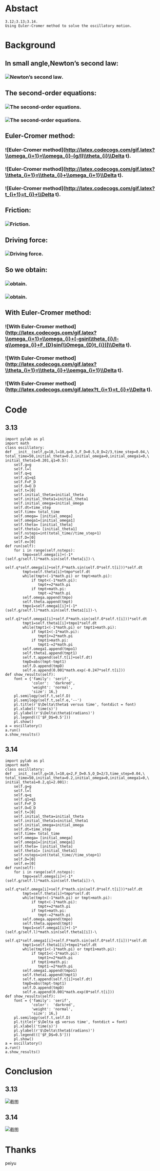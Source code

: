 # Abstact
    3.12;3.13;3.14.
    Using Euler-Cromer method to solve the oscillatory motion.
# Background
## In small angle,Newton’s second law:
### ![Newton’s second law](http://latex.codecogs.com/gif.latex?d^2\\theta/dt^2=-g\\theta/l).
## The second-order equations:
### ![The second-order equations](http://latex.codecogs.com/gif.latex?d\\omega/dt=-g\\theta/l).
### ![The second-order equations](http://latex.codecogs.com/gif.latex?d\\theta/dt=\\omega).
## Euler-Cromer method:
### ![Euler-Cromer method](http://latex.codecogs.com/gif.latex?\\omega_{i+1}=\\omega_{i}-(g/l)\\theta_{i}\\Delta t).
### ![Euler-Cromer method](http://latex.codecogs.com/gif.latex?\\theta_{i+1}=\\theta_{i}+\\omega_{i+1}\\Delta t).
### ![Euler-Cromer method](http://latex.codecogs.com/gif.latex?t_{i+1}=t_{i}+\\Delta t).
## Friction:
### ![Friction](http://latex.codecogs.com/gif.latex?-q(d\\theta/dt)).
## Driving force:
### ![Driving force](http://latex.codecogs.com/gif.latex?F_{D}sin(\\Omega_{D}t)).
## So we obtain:
### ![obtain](http://latex.codecogs.com/gif.latex?d\\omega/dt=-gsin\\theta/l-q(d\\theta/dt)+F_{D}sin(\\Omega_{D}t)).
### ![obtain](http://latex.codecogs.com/gif.latex?d\\theta/dt=\\omega).
## With Euler-Cromer method:
### ![With Euler-Cromer method](http://latex.codecogs.com/gif.latex?\\omega_{i+1}=\\omega_{i}+[-gsin\\theta_{i}/l-q\\omega_{i}+F_{D}sin(\\Omega_{D}t_{i})]\\Delta t).
### ![With Euler-Cromer method](http://latex.codecogs.com/gif.latex?\\theta_{i+1}=\\theta_{i}+\\oemga_{i+1}\\Delta t).
### ![With Euler-Cromer method](http://latex.codecogs.com/gif.latex?t_{i+1}=t_{i}+\\Delta t).
# Code
## 3.13
    import pylab as pl
    import math
    class oscillatory:
    def __init__(self,g=10,l=10,q=0.5,F_D=0.5,O_D=2/3,time_step=0.04,\
    total_time=50,initial_theta=0.2,initial_omega=0,initial_omega1=0,\
    initial_theta1=0.201,q1=0.5):
        self.g=g
        self.l=l
        self.q=q
        self.q1=q1
        self.F=F_D
        self.O=O_D
        self.t=[0]
        self.initial_theta=initial_theta
        self.initial_theta1=initial_theta1
        self.initial_omega=initial_omega
        self.dt=time_step
        self.time= total_time
        self.omega= [initial_omega]
        self.omega1=[initial_omega1]
        self.theta= [initial_theta]
        self.theta1= [initial_theta1]
        self.nsteps=int(total_time//time_step+1)
        self.D=[0]
        self.e=[0]
    def run(self):
        for i in range(self.nsteps):
            tmpo=self.omega[i]+(-1*(self.g/self.l)*math.sin(self.theta[i])-\
            self.q*self.omega[i]+self.F*math.sin(self.O*self.t[i]))*self.dt
            tmpt=self.theta[i]+tmpo*self.dt
            while(tmpt<(-1*math.pi) or tmpt>math.pi):
                if tmpt<(-1*math.pi):
                   tmpt+=2*math.pi
                if tmpt>math.pi:
                   tmpt-=2*math.pi
            self.omega.append(tmpo)
            self.theta.append(tmpt)
            tmpo1=self.omega1[i]+(-1*(self.g/self.l)*math.sin(self.theta1[i])-\
            self.q1*self.omega1[i]+self.F*math.sin(self.O*self.t[i]))*self.dt
            tmpt1=self.theta1[i]+tmpo1*self.dt
            while(tmpt1<(-1*math.pi) or tmpt1>math.pi):
                if tmpt1<(-1*math.pi):
                   tmpt1+=2*math.pi
                if tmpt1>math.pi:
                   tmpt1-=2*math.pi
            self.omega1.append(tmpo1)
            self.theta1.append(tmpt1)
            self.t.append(self.t[i]+self.dt)
            tmpD=abs(tmpt-tmpt1)
            self.D.append(tmpD)
            self.e.append(0.001*math.exp(-0.247*self.t[i]))
    def show_results(self):
        font = {'family': 'serif',
                'color':  'darkred',
                'weight': 'normal',
                'size': 16,}
        pl.semilogy(self.t,self.D)
        pl.semilogy(self.t,self.e,'--')
        pl.title(r'$\Delta\theta$ versus time', fontdict = font)
        pl.xlabel('time(s)')
        pl.ylabel(r'$\Delta\theta$(radians)')
        pl.legend((['$F_D$=0.5']))
        pl.show()
    a = oscillatory()
    a.run()
    a.show_results()
## 3.14
    import pylab as pl
    import math
    class oscillatory:
    def __init__(self,g=10,l=10,q=2,F_D=0.5,O_D=2/3,time_step=0.04,\
    total_time=50,initial_theta=0.2,initial_omega=0,initial_omega1=0,\
    initial_theta1=0.2,q1=2.001):
        self.g=g
        self.l=l
        self.q=q
        self.q1=q1
        self.F=F_D
        self.O=O_D
        self.t=[0]
        self.initial_theta=initial_theta
        self.initial_theta1=initial_theta1
        self.initial_omega=initial_omega
        self.dt=time_step
        self.time= total_time
        self.omega= [initial_omega]
        self.omega1=[initial_omega1]
        self.theta= [initial_theta]
        self.theta1= [initial_theta1]
        self.nsteps=int(total_time//time_step+1)
        self.D=[0]
        self.e=[0]
    def run(self):
        for i in range(self.nsteps):
            tmpo=self.omega[i]+(-1*(self.g/self.l)*math.sin(self.theta[i])-\
            self.q*self.omega[i]+self.F*math.sin(self.O*self.t[i]))*self.dt
            tmpt=self.theta[i]+tmpo*self.dt
            while(tmpt<(-1*math.pi) or tmpt>math.pi):
                if tmpt<(-1*math.pi):
                   tmpt+=2*math.pi
                if tmpt>math.pi:
                   tmpt-=2*math.pi
            self.omega.append(tmpo)
            self.theta.append(tmpt)
            tmpo1=self.omega1[i]+(-1*(self.g/self.l)*math.sin(self.theta1[i])-\
            self.q1*self.omega1[i]+self.F*math.sin(self.O*self.t[i]))*self.dt
            tmpt1=self.theta1[i]+tmpo1*self.dt
            while(tmpt1<(-1*math.pi) or tmpt1>math.pi):
                if tmpt1<(-1*math.pi):
                   tmpt1+=2*math.pi
                if tmpt1>math.pi:
                   tmpt1-=2*math.pi
            self.omega1.append(tmpo1)
            self.theta1.append(tmpt1)
            self.t.append(self.t[i]+self.dt)
            tmpD=abs(tmpt-tmpt1)
            self.D.append(tmpD)
            self.e.append(0.001*math.exp(0*self.t[i]))
    def show_results(self):
        font = {'family': 'serif',
                'color':  'darkred',
                'weight': 'normal',
                'size': 16,}
        pl.semilogy(self.t,self.D)
        pl.title(r'$\Delta q$ versus time', fontdict = font)
        pl.xlabel('time(s)')
        pl.ylabel(r'$\Delta\theta$(radians)')
        pl.legend((['$F_D$=0.5']))
        pl.show()
    a = oscillatory()
    a.run()
    a.show_results()
#  Conclusion
## 3.13
![截图](https://github.com/tmh726699/compuational_physics_2014301020051/blob/master/p1.png)
## 3.14
![截图](https://github.com/tmh726699/compuational_physics_2014301020051/blob/master/p2.png)
# Thanks
peiyu
